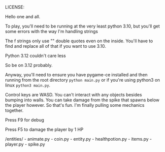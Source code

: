 LICENSE: 

Hello one and all. 

To play, you'll need to be running at the very least python 3.10, but you'll get some errors with the way I'm handling strings

The f strings only use "" double quotes even on the inside. You'll have to find and replace all of that if you want to use 3.10.

Python 3.12 couldn't care less

So be on 3.12 probably.

Anyway, you'll need to ensure you have pygame-ce installed and then running from the root directory ``` python main.py ``` or if you're using python3 on 
linux ``` python3 main.py ```.

Control keys are WASD. You can't interact with any objects besides bumping into walls. You can take damage from the spike that spawns below the player however.
So that's fun. I'm finally pulling some mechanics together. 

Press F9 for debug

Press F5 to damage the player by 1 HP

/entities/
    - animate.py
    - coin.py
    - entity.py
    - healthpotion.py
    - items.py
    - player.py
    - spike.py